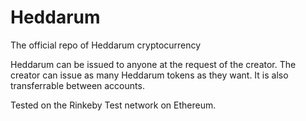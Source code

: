 # Heddarum
The official repo of Heddarum cryptocurrency

Heddarum can be issued to anyone at the request of the creator. The creator can issue as many Heddarum tokens as they want.
It is also transferrable between accounts.

Tested on the Rinkeby Test network on Ethereum. 
